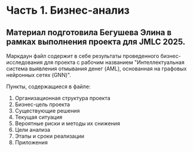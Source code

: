 # Часть 1. Бизнес-анализ

## Материал подготовила Бегушева Элина в рамках выполнения проекта для JMLC 2025.

Маркдаун файл содержит в себе результаты проведенного бизнес-исследования для проекта с рабочим названием "Интеллектуальная система выявления отмывания денег (AML), основанная на графовых нейронных сетях (GNN)".

Пункты, содержащиеся в файле:

1) Организационная структура проекта
2) Бизнес-цель проекта
3) Существующие решения
4) Текущая ситуация
5) Вероятные риски и методы их снижения
6) Цели анализа
7) Этапы и сроки реализации
8) Приложения

